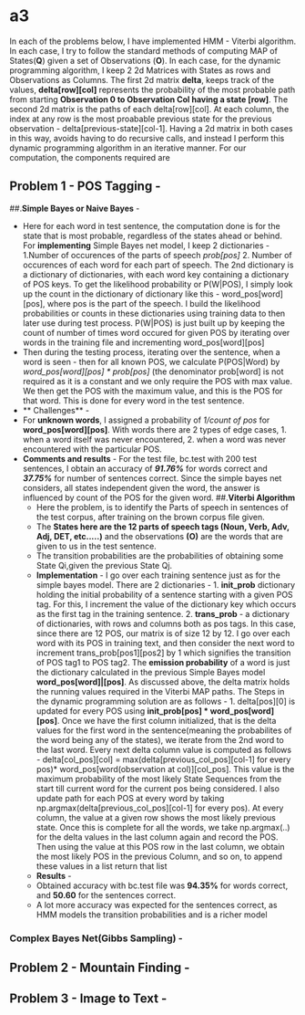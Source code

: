 # a3
In each of the problems below, I have implemented HMM - Viterbi algorithm. 
In each case, I try to follow the standard methods of computing MAP of States(**Q**) given a set of Observations (**O**). In each case, for the dynamic programming algorithm, I keep 2 2d Matrices with States as rows and Observations as Columns. The first 2d matrix **delta**, keeps track of the values, **delta[row][col]** represents the probability of the most probable path from starting **Observation 0 to Observation Col having a state [row]**. The second 2d matrix is the paths of each delta[row][col]. At each column, the index at any row is the most proabable previous state for the previous observation - delta[previous-state][col-1]. Having a 2d matrix in both cases in this way, avoids having to do recursive calls, and instead I perform this dynamic programming algorithm in an iterative manner. 
For our computation, the components required are 

## Problem 1 - POS Tagging - 
##.**Simple Bayes or Naive Bayes** - 
 - Here for each word in test sentence, the computation done is for the state that is most probable, regardless of the states ahead or behind. For **implementing** Simple Bayes net model, I keep 2 dictionaries  - 1.Number of occurences of the parts of speech *prob[pos]* 2. Number of occurences of each word for each part of speech. The 2nd dictionary is a dictionary of dictionaries, with each word key containing a dictionary of POS keys. To get the likelihood probability or P(W|POS), I simply look up the count in the dictionary of dictionary like this  - word_pos[word][pos], where pos is the part of the speech. I build the likelihood probabilities or counts in these dictionaries using training data to then later use during test process. P(W|POS) is just built up by keeping the count of number of times word occured for given POS by iterating over words in the training file and incrementing word_pos[word][pos]
  - Then during the testing process, iterating over the sentence, when a word is seen - then for all known POS, we calculate P(POS|Word) by *word_pos[word][pos] * prob[pos]* (the denominator prob[word] is not required as it is a constant and we only require the POS with max value. We then get the POS with the maximum value, and this is the POS for that word. This is done for every word in the test sentence. 
  - ** Challenges** - 
   - For **unknown words**, I assigned a probability of *1/count of pos* for **word_pos[word][pos]**. With words there are 2 types of edge cases, 1. when a word itself was never encountered, 2. when a word was never encountered with the particular POS.
  - **Comments and results** - For the test file, bc.test with 200 test sentences, I obtain an accuracy of ***91.76%*** for words correct and ***37.75%*** for number of sentences correct. Since the simple bayes net considers, all states independent given the word, the answer is influenced by count of the POS for the given word. 
##.**Viterbi Algorithm**
    - Here the problem, is to identify the Parts of speech in sentences of the test corpus, after training on the brown corpus file given.
    - The **States here are the 12 parts of speech tags (Noun, Verb, Adv, Adj, DET, etc.....)** and the observations **(O)** are the words that are given to us in the test sentence. 
    - The transition probabilities are the probabilities of obtaining some State Qi,given the previous State Qj. 
    - **Implementation** - I go over each training sentence just as for the simple bayes model. There are 2 dictionaries  - 1. **init_prob** dictionary holding the initial probability of a sentence starting with a given POS tag. For this, I increment the value of the dictionary key which occurs as the first tag in the training sentence. 2. **trans_prob** - a dictionary of dictionaries, with rows and columns both as pos tags. In this case, since there are 12 POS, our matrix is of size 12 by 12. I go over each word with its POS in training text, and then consider the next word to increment trans_prob[pos1][pos2] by 1 which signifies the transition of POS tag1 to POS tag2. The **emission probability** of a word is just the dictionary calculated in the previous Simple Bayes model **word_pos[word]|[pos]**. As discussed above, the delta matrix holds the running values required in the Viterbi MAP paths. The Steps in the dynamic programming solution are as follows - 1. delta[pos][0] is updated for every POS using **init_prob[pos] * word_pos[word][pos]**. Once we have the first column initialized, that is the delta values for the first word in the sentence(meaning the probabilites of the word being any of the states), we iterate from the 2nd word to the last word. Every next delta column value is computed as follows - delta[col_pos][col] = max(delta[previous_col_pos][col-1] for every pos)* word_pos[word(observation at col)][col_pos]. This value is the maximum probability of the most likely State Sequences from the start till current word for the current pos being considered. I also update path for each POS at every word by taking np.argmax(delta[previous_col_pos][col-1] for every pos). At every column, the value at a given row shows the most likely previous state. Once this is complete for all the words, we take np.argmax(..) for the delta values in the last column again and record the POS. Then using the value at this POS row in the last column, we obtain the most likely POS in the previous Column, and so on, to append these values in a list return that list
    - **Results** - 
     - Obtained accuracy with bc.test file was **94.35%** for words correct, and **50.60** for the sentences correct. 
     - A lot more accuracy was expected for the sentences correct, as HMM models the transition probabilities and is a richer model
###  **Complex Bayes Net(Gibbs Sampling)** - 
  

## Problem 2 - Mountain Finding - 

## Problem 3 - Image to Text - 
